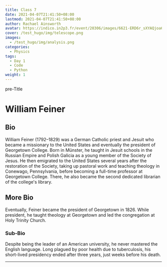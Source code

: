```yaml
---
title: Class 7
date: 2021-04-07T21:41:50+08:00
lastmod: 2021-04-07T21:41:50+08:00
author: Rachael Ainsworth
avatar: https://indico.in2p3.fr/event/20306/images/6621-ERD6r_sXYAQjoa6%20copy.jpg
cover: /test_hugo/img/telescope.png
images:
  - /test_hugo/img/analysis.png
categories:
  - Physics
tags:
  - Day 1
  - Code
  - Python
weight: 1
---
```


pre-Title

<!--more-->

# William Feiner

## Bio
William Feiner (1792–1829) was a German Catholic priest and Jesuit who became a missionary to the United States and eventually the president of Georgetown College. Born in Münster, he taught in Jesuit schools in the Russian Empire and Polish Galicia as a young member of the Society of Jesus. He then emigrated to the United States several years after the restoration of the Society, taking up pastoral work and teaching theology in Conewago, Pennsylvania, before becoming a full-time professor at Georgetown College. There, he also became the second dedicated librarian of the college's library.

## More Bio
Eventually, Feiner became the president of Georgetown in 1826. While president, he taught theology at Georgetown and led the congregation at Holy Trinity Church.

### Sub-Bio
Despite being the leader of an American university, he never mastered the English language. Long plagued by poor health due to tuberculosis, his short-lived presidency ended after three years, just weeks before his death.

---
